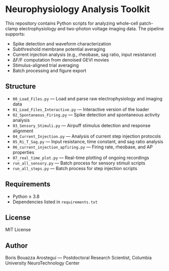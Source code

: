 # Neurophysiology Analysis Toolkit

This repository contains Python scripts for analyzing whole-cell patch-clamp electrophysiology and two-photon voltage imaging data. The pipeline supports:

- Spike detection and waveform characterization
- Subthreshold membrane potential averaging
- Current injection analysis (e.g., rheobase, sag ratio, input resistance)
- ΔF/F computation from denoised GEVI movies
- Stimulus-aligned trial averaging
- Batch processing and figure export

## Structure

- `00_Load_Files.py` — Load and parse raw electrophysiology and imaging data
- `01_Load_Files_Interactive.py` — Interactive version of the loader
- `02_Spontaneous_Firing.py` — Spike detection and spontaneous activity analysis
- `03_Sensory_Stimuli.py` — Airpuff stimulus detection and response alignment
- `04_Current_Injection.py` — Analysis of current step injection protocols
- `05_Ri_T_Sag.py` — Input resistance, time constant, and sag ratio analysis
- `06_current_injection_apfiring.py` — Firing rate, rheobase, and AP properties
- `07_real_time_plot.py` — Real-time plotting of ongoing recordings
- `run_all_sensory.py` — Batch process for sensory stimuli scripts
- `run_all_steps.py` — Batch process for step injection scripts

## Requirements

- Python ≥ 3.8  
- Dependencies listed in `requirements.txt`

## License

MIT License

## Author

Boris Bouazza Arostegui — Postdoctoral Research Scientist, Columbia University NeuroTechnology Center